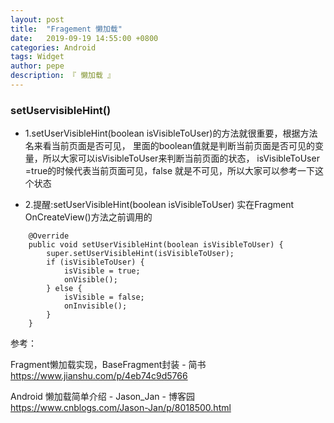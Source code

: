 ```yaml
---
layout: post
title:  "Fragement 懒加载"
date:   2019-09-19 14:55:00 +0800
categories: Android
tags: Widget
author: pepe
description: 『 懒加载 』
---
```


### **setUservisibleHint()**

* 1.setUserVisibleHint(boolean isVisibleToUser)的方法就很重要，根据方法名来看当前页面是否可见，
	里面的boolean值就是判断当前页面是否可见的变量，所以大家可以isVisibleToUser来判断当前页面的状态，
	isVisibleToUser =true的时候代表当前页面可见，false 就是不可见，所以大家可以参考一下这个状态

* 2.提醒:setUserVisibleHint(boolean isVisibleToUser) 实在Fragment OnCreateView()方法之前调用的

```
    @Override
    public void setUserVisibleHint(boolean isVisibleToUser) {
        super.setUserVisibleHint(isVisibleToUser);
        if (isVisibleToUser) {
            isVisible = true;
            onVisible();
        } else {
            isVisible = false;
            onInvisible();
        }
    }
```


参考：

Fragment懒加载实现，BaseFragment封装 - 简书
https://www.jianshu.com/p/4eb74c9d5766

Android 懒加载简单介绍 - Jason_Jan - 博客园
https://www.cnblogs.com/Jason-Jan/p/8018500.html

